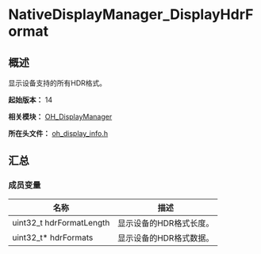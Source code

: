 # NativeDisplayManager_DisplayHdrFormat

## 概述

显示设备支持的所有HDR格式。

**起始版本：** 14

**相关模块：** [OH_DisplayManager](capi-oh-displaymanager.md)

**所在头文件：** [oh_display_info.h](capi-oh-display-info-h.md)

## 汇总

### 成员变量

| 名称 | 描述 |
| -- | -- |
| uint32_t hdrFormatLength | 显示设备的HDR格式长度。 |
| uint32_t* hdrFormats | 显示设备的HDR格式数据。 |


